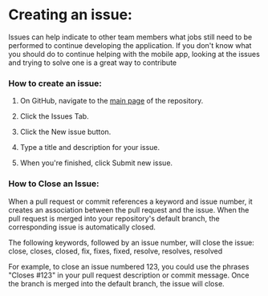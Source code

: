 # Creating an issue:

Issues can help indicate to other team members what jobs still need to be performed to 
continue developing the application. If you don't know what you should do to continue
helping with the mobile app, looking at the issues and trying to solve one is a 
great way to contribute

### How to create an issue:

1)	On GitHub, navigate to the [main page](https://github.com/galletti94/main) of the repository.

2)	Click the Issues Tab.

3)	Click the New issue button.

4)	Type a title and description for your issue.

5)	When you're finished, click Submit new issue.

### How to Close an Issue:

When a pull request or commit references a keyword and issue number, it creates 
an association between the pull request and the issue. When the pull request is 
merged into your repository's default branch, the corresponding issue is 
automatically closed.

The following keywords, followed by an issue number, will close the issue: close, closes, closed, fix, fixes, fixed, resolve, resolves, resolved

For example, to close an issue numbered 123, you could use the phrases "Closes #123" 
in your pull request description or commit message. Once the branch is merged into 
the default branch, the issue will close.
